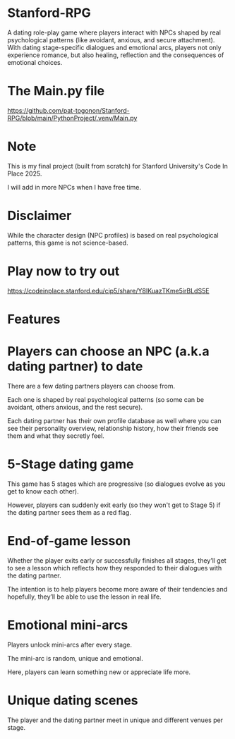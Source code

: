 # Stanford-RPG
A dating role-play game where players interact with NPCs shaped by real psychological patterns (like avoidant, anxious, and secure attachment). With dating stage-specific dialogues and emotional arcs, players not only experience romance, but also healing, reflection and the consequences of emotional choices.

# The Main.py file

https://github.com/pat-togonon/Stanford-RPG/blob/main/PythonProject/.venv/Main.py

# Note
This is my final project (built from scratch) for Stanford University's Code In Place 2025.

I will add in more NPCs when I have free time. 

# Disclaimer
While the character design (NPC profiles) is based on real psychological patterns, this game is not science-based. 

# Play now to try out

https://codeinplace.stanford.edu/cip5/share/Y8IKuazTKme5irBLdS5E

# Features

 # Players can choose an NPC (a.k.a dating partner) to date
  
  There are a few dating partners players can choose from. 
  
  Each one is shaped by real psychological patterns (so some can be avoidant, others anxious, and the rest secure).
  
  Each dating partner has their own profile database as well where you can see their personality overview, relationship history, how their friends see them and what they secretly feel.
  
  # 5-Stage dating game
    
  This game has 5 stages which are progressive (so dialogues evolve as you get to know each other).
  
  However, players can suddenly exit early (so they won't get to Stage 5) if the dating partner sees them as a red flag.
  
  # End-of-game lesson
    
  Whether the player exits early or successfully finishes all stages, they’ll get to see a lesson which reflects how they responded to their dialogues with the dating partner.
    
  The intention is to help players become more aware of their tendencies and hopefully, they’ll be able to use the lesson in real life.
  
  # Emotional mini-arcs
    
  Players unlock mini-arcs after every stage. 
    
  The mini-arc is random, unique and emotional.
  
  Here, players can learn something new or appreciate life more.
    
  # Unique dating scenes
    
  The player and the dating partner meet in unique and different venues per stage.